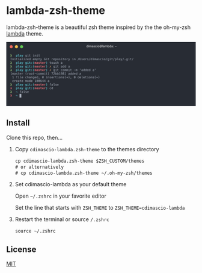 # lambda-zsh-theme

lambda-zsh-theme is a beautiful zsh theme inspired by the the oh-my-zsh [lambda](https://github.com/robbyrussell/oh-my-zsh/blob/master/themes/lambda.zsh-theme) theme.

![](https://github.com/cdimascio/lambda-zsh-theme/blob/master/assets/example.png?raw=true)

## Install

Clone this repo, then...

1. Copy `cdimascio-lambda.zsh-theme` to the themes directory

	```shell
	cp cdimascio-lambda.zsh-theme $ZSH_CUSTOM/themes
	# or alternatively
	# cp cdimascio-lambda.zsh-theme ~/.oh-my-zsh/themes
	```

2. Set cdimascio-lambda as your default theme

	Open `~/.zshrc` in your favorite editor
		
	Set the line that starts with `ZSH_THEME` to `ZSH_THEME=cdimascio-lambda`

3. Restart the terminal or source `/.zshrc`

	```shell
	source ~/.zshrc
	```

## License

[MIT](LICENSE)
